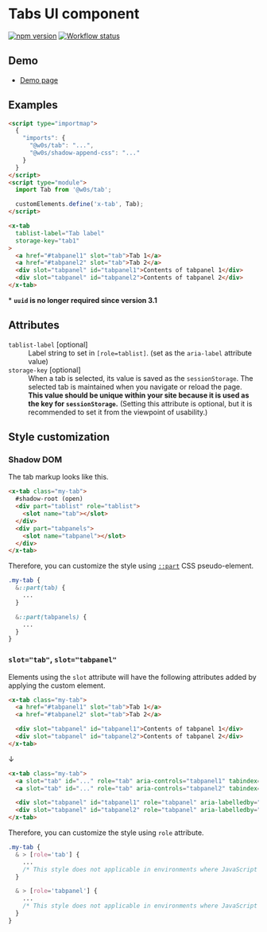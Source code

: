 # Tabs UI component

[![npm version](https://badge.fury.io/js/%40w0s%2Ftab.svg)](https://www.npmjs.com/package/@w0s/tab)
[![Workflow status](https://github.com/SaekiTominaga/frontend/actions/workflows/tab.yml/badge.svg)](https://github.com/SaekiTominaga/frontend/actions/workflows/tab.yml)

## Demo

- [Demo page](https://saekitominaga.github.io/frontend/packages/tab/demo/)

## Examples

```HTML
<script type="importmap">
  {
    "imports": {
      "@w0s/tab": "...",
      "@w0s/shadow-append-css": "..."
    }
  }
</script>
<script type="module">
  import Tab from '@w0s/tab';

  customElements.define('x-tab', Tab);
</script>

<x-tab
  tablist-label="Tab label"
  storage-key="tab1"
>
  <a href="#tabpanel1" slot="tab">Tab 1</a>
  <a href="#tabpanel2" slot="tab">Tab 2</a>
  <div slot="tabpanel" id="tabpanel1">Contents of tabpanel 1</div>
  <div slot="tabpanel" id="tabpanel2">Contents of tabpanel 2</div>
</x-tab>
```

\* **`uuid` is no longer required since version 3.1**

## Attributes

<dl>
<dt><code>tablist-label</code> [optional]</dt>
<dd>Label string to set in <code>[role=tablist]</code>. (set as the <code>aria-label</code> attribute value)</dd>
<dt><code>storage-key</code> [optional]</dt>
<dd>When a tab is selected, its value is saved as the <code>sessionStorage</code>. The selected tab is maintained when you navigate or reload the page. <strong>This value should be unique within your site because it is used as the key for <code>sessionStorage</code>.</strong> (Setting this attribute is optional, but it is recommended to set it from the viewpoint of usability.)</dd>
</dl>

## Style customization

### Shadow DOM

The tab markup looks like this.

```html
<x-tab class="my-tab">
  #shadow-root (open)
  <div part="tablist" role="tablist">
    <slot name="tab"></slot>
  </div>
  <div part="tabpanels">
    <slot name="tabpanel"></slot>
  </div>
</x-tab>
```

Therefore, you can customize the style using [`::part`](https://developer.mozilla.org/en-US/docs/Web/CSS/::part) CSS pseudo-element.

```css
.my-tab {
  &::part(tab) {
    ...
  }

  &::part(tabpanels) {
    ...
  }
}
```

### `slot="tab"`, `slot="tabpanel"`

Elements using the `slot` attribute will have the following attributes added by applying the custom element.

```html
<x-tab class="my-tab">
  <a href="#tabpanel1" slot="tab">Tab 1</a>
  <a href="#tabpanel2" slot="tab">Tab 2</a>

  <div slot="tabpanel" id="tabpanel1">Contents of tabpanel 1</div>
  <div slot="tabpanel" id="tabpanel2">Contents of tabpanel 2</div>
</x-tab>
```

↓

```html
<x-tab class="my-tab">
  <a slot="tab" id="..." role="tab" aria-controls="tabpanel1" tabindex="0" aria-selected="true">Tab 1</a>
  <a slot="tab" id="..." role="tab" aria-controls="tabpanel2" tabindex="-1" aria-selected="false">Tab 2</a>

  <div slot="tabpanel" id="tabpanel1" role="tabpanel" aria-labelledby="...">Contents of tabpanel 1</div>
  <div slot="tabpanel" id="tabpanel2" role="tabpanel" aria-labelledby="..." class="is-hidden">Contents of tabpanel 2</div>
</x-tab>
```

Therefore, you can customize the style using `role` attribute.

```css
.my-tab {
  & > [role='tab'] {
    ...
    /* This style does not applicable in environments where JavaScript is disabled */
  }

  & > [role='tabpanel'] {
    ...
    /* This style does not applicable in environments where JavaScript is disabled */
  }
}
```
